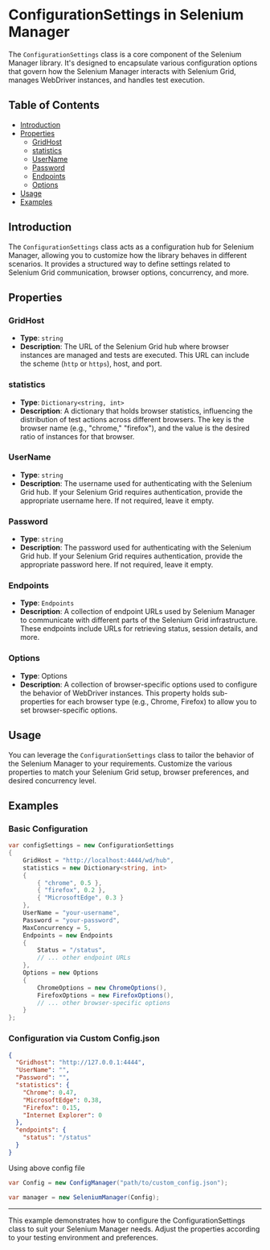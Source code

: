 # ConfigurationSettings in Selenium Manager

The `ConfigurationSettings` class is a core component of the Selenium Manager library. It's designed to encapsulate various configuration options that govern how the Selenium Manager interacts with Selenium Grid, manages WebDriver instances, and handles test execution.

## Table of Contents

- [Introduction](#Introduction)
- [Properties](#Properties)
  - [GridHost](#GridHost)
  - [statistics](#statistics)
  - [UserName](#UserName)
  - [Password](#Password)
  - [Endpoints](#Endpoints)
  - [Options](#Options)
- [Usage](#Usage)
- [Examples](#Examples)

## Introduction

The `ConfigurationSettings` class acts as a configuration hub for Selenium Manager, allowing you to customize how the library behaves in different scenarios. It provides a structured way to define settings related to Selenium Grid communication, browser options, concurrency, and more.

## Properties

### GridHost

- **Type**: `string`
- **Description**: The URL of the Selenium Grid hub where browser instances are managed and tests are executed. This URL can include the scheme (`http` or `https`), host, and port.

### statistics

- **Type**: `Dictionary<string, int>`
- **Description**: A dictionary that holds browser statistics, influencing the distribution of test actions across different browsers. The key is the browser name (e.g., "chrome," "firefox"), and the value is the desired ratio of instances for that browser.

### UserName

- **Type**: `string`
- **Description**: The username used for authenticating with the Selenium Grid hub. If your Selenium Grid requires authentication, provide the appropriate username here. If not required, leave it empty.

### Password
- **Type**: `string`
- **Description**: The password used for authenticating with the Selenium Grid hub. If your Selenium Grid requires authentication, provide the appropriate password here. If not required, leave it empty.

### Endpoints
- **Type**: `Endpoints`
- **Description**: A collection of endpoint URLs used by Selenium Manager to communicate with different parts of the Selenium Grid infrastructure. These endpoints include URLs for retrieving status, session details, and more.

### Options
- **Type**: Options
- **Description**: A collection of browser-specific options used to configure the behavior of WebDriver instances. This property holds sub-properties for each browser type (e.g., Chrome, Firefox) to allow you to set browser-specific options.

## Usage

You can leverage the `ConfigurationSettings` class to tailor the behavior of the Selenium Manager to your requirements. Customize the various properties to match your Selenium Grid setup, browser preferences, and desired concurrency level.

## Examples

### Basic Configuration

```csharp
var configSettings = new ConfigurationSettings
{
    GridHost = "http://localhost:4444/wd/hub",
    statistics = new Dictionary<string, int>
    {
        { "chrome", 0.5 },
        { "firefox", 0.2 },
        { "MicrosoftEdge", 0.3 }
    },
    UserName = "your-username",
    Password = "your-password",
    MaxConcurrency = 5,
    Endpoints = new Endpoints
    {
        Status = "/status",
        // ... other endpoint URLs
    },
    Options = new Options
    {
        ChromeOptions = new ChromeOptions(),
        FirefoxOptions = new FirefoxOptions(),
        // ... other browser-specific options
    }
};

```

### Configuration via Custom Config.json

```json
{
  "Gridhost": "http://127.0.0.1:4444",
  "UserName": "",
  "Password": "",
  "statistics": {
    "Chrome": 0.47,
    "MicrosoftEdge": 0.38,
    "Firefox": 0.15,
    "Internet Explorer": 0
  },
  "endpoints": {
    "status": "/status"
  }
}
```

Using above config file

```csharp
var Config = new ConfigManager("path/to/custom_config.json");

var manager = new SeleniumManager(Config);

```

---

This example demonstrates how to configure the ConfigurationSettings class to suit your Selenium Manager needs. Adjust the properties according to your testing environment and preferences.

